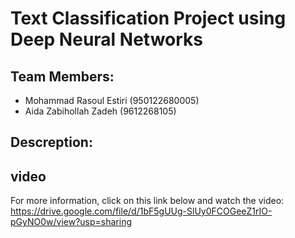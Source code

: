 # Text Classification Project using Deep Neural Networks

## Team Members:
- Mohammad Rasoul Estiri (950122680005)
- Aida Zabihollah Zadeh (9612268105)

## Descreption:
## video
For more information, click on this link below and watch the video: https://drive.google.com/file/d/1bF5gUUg-SlUy0FCOGeeZ1rIO-pGyNO0w/view?usp=sharing

